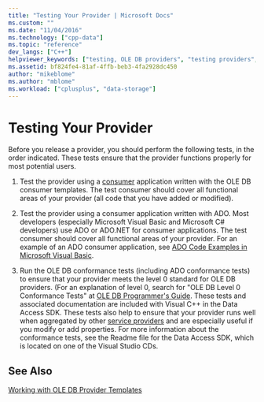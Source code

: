 ```yaml
---
title: "Testing Your Provider | Microsoft Docs"
ms.custom: ""
ms.date: "11/04/2016"
ms.technology: ["cpp-data"]
ms.topic: "reference"
dev_langs: ["C++"]
helpviewer_keywords: ["testing, OLE DB providers", "testing providers", "OLE DB providers, testing"]
ms.assetid: bf824fe4-81af-4ffb-beb3-4fa2928dc450
author: "mikeblome"
ms.author: "mblome"
ms.workload: ["cplusplus", "data-storage"]
---
```

# Testing Your Provider
Before you release a provider, you should perform the following tests, in the order indicated. These tests ensure that the provider functions properly for most potential users.  
  
1.  Test the provider using a [consumer](../../data/oledb/creating-an-ole-db-consumer.md) application written with the OLE DB consumer templates. The test consumer should cover all functional areas of your provider (all code that you have added or modified).  
  
2.  Test the provider using a consumer application written with ADO. Most developers (especially Microsoft Visual Basic and Microsoft C# developers) use ADO or ADO.NET for consumer applications. The test consumer should cover all functional areas of your provider. For an example of an ADO consumer application, see [ADO Code Examples in Microsoft Visual Basic](https://msdn.microsoft.com/library/ms807514.aspx).  
  
3.  Run the OLE DB conformance tests (including ADO conformance tests) to ensure that your provider meets the level 0 standard for OLE DB providers. (For an explanation of level 0, search for "OLE DB Level 0 Conformance Tests" at [OLE DB Programmer's Guide](/previous-versions/windows/desktop/ms713643\(v=vs.85\)). These tests and associated documentation are included with Visual C++ in the Data Access SDK. These tests also help to ensure that your provider runs well when aggregated by other [service providers](../../data/oledb/ole-db-resource-pooling-and-services.md) and are especially useful if you modify or add properties. For more information about the conformance tests, see the Readme file for the Data Access SDK, which is located on one of the Visual Studio CDs.  
  
## See Also  
 [Working with OLE DB Provider Templates](../../data/oledb/working-with-ole-db-provider-templates.md)
